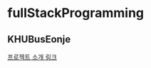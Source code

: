# fullStackProgramming
## KHUBusEonje
[프로젝트 소개 링크](https://galvanized-rubidium-e6d.notion.site/KHUBusEonje-1556f3ca705c801d8311e379c22629df?pvs=4)
